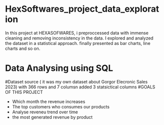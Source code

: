 # HexSoftwares_project_data_exploration
In this project at HEXASOFWARES, i preproccessed data with immense cleaning and removing inconsistency in the data. I explored and analyzed the dataset in a statistical approach. finally presented as bar charts, line charts and so on.
# Data Analysing using SQL
#Dataset source ( it was my own dataset about Gorgor Elecronic Sales 2023) with 366 rows and 7 columsn added 3 statsictical columns
#GOALS OF THIS PROJECT
- Which month the revenue increases
- The top customers who consumes our products
- Analyse reveneu trend over time
- the most generated revenue by product
  

  
